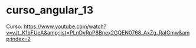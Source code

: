 # curso_angular_13
Curso: https://www.youtube.com/watch?v=vJt_K1bFUeA&amp;list=PLnDvRpP8Bnex2GQEN0768_AxZg_RaIGmw&amp;index=2
